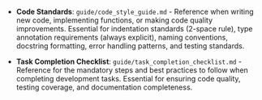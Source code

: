 - **Code Standards**: `guide/code_style_guide.md` - Reference when writing new code, implementing functions, or making code quality improvements. Essential for indentation standards (2-space rule), type annotation requirements (always explicit), naming conventions, docstring formatting, error handling patterns, and testing standards.

- **Task Completion Checklist**: `guide/task_completion_checklist.md` - Reference for the mandatory steps and best practices to follow when completing development tasks. Essential for ensuring code quality, testing coverage, and documentation completeness.

